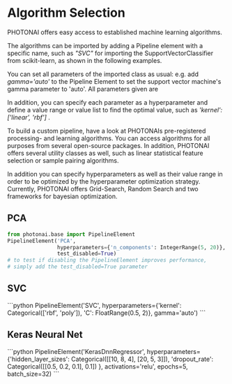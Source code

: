 # Algorithm Selection

PHOTONAI offers easy access to established machine learning algorithms.

The algorithms can be imported by adding a Pipeline element with a specific name,
such as _"SVC"_ for importing the SupportVectorClassifier from scikit-learn, as shown in the following examples.

You can set all parameters of the imported class as usual: e.g. add _gamma='auto'_ to the Pipeline Element to set the
support vector machine's gamma parameter to 'auto'. All parameters given are 

In addition, you can specify each parameter as a hyperparameter and define a value range or value list to 
find the optimal value, such as _'kernel': ['linear', 'rbf']_ . 

To build a custom pipeline, have a look at PHOTONAIs pre-registered processing- and learning algorithms.
You can access algorithms for all purposes from several open-source packages. In addition, PHOTONAI offers
several utility classes as well, such as linear statistical feature selection or sample pairing algorithms.

In addition you can specify hyperparameters as well as their value range 
in order to be optimized by the hyperparameter optimization strategy. Currently,
PHOTONAI offers Grid-Search, Random Search and two frameworks for bayesian optimization.


## PCA
```python
from photonai.base import PipelineElement
PipelineElement('PCA',
                hyperparameters={'n_components': IntegerRange(5, 20)},
                test_disabled=True)
# to test if disabling the PipelineElement improves performance,
# simply add the test_disabled=True parameter
```       
<h2>SVC</h2>
```python
PipelineElement('SVC',
                hyperparameters={'kernel': Categorical(['rbf', 'poly']),
                                 'C': FloatRange(0.5, 2)},
                gamma='auto')
```

<h2>Keras Neural Net</h2>
```python
PipelineElement('KerasDnnRegressor',
                hyperparameters={'hidden_layer_sizes': Categorical([[10, 8, 4],
                                                                    [20, 5, 3]]),
                                 'dropout_rate': Categorical([[0.5, 0.2, 0.1],
                                                              0.1])
                                },
                activations='relu',
                epochs=5,
                batch_size=32)
```

